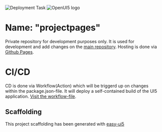 ![Deployment Task](https://github.com/SAPMarco/github_pages/workflows/build%20and%20publish%20personal%20website/badge.svg)
![OpenUI5 logo](http://openui5.org/images/OpenUI5_new_big_side.png)

# Name: "projectpages"
Private repository for development purposes only. It is used for development and add changes on the [main repository](https://github.com/SAPMarco/SAPMarco.github.io). Hosting is done via [Github Pages](https://pages.github.com/). 

# CI/CD
CD is done via Workflow(Action) which will be triggerd up on changes within the package.json-file. It will deploy a self-contained build of the UI5 application. [Visit the workflow-file](https://github.com/SAPMarco/github_pages/blob/master/.github/workflows/build-deploy-test.yml).


## Scaffolding
This project scaffolding has been generated with [easy-ui5](https://github.com/SAP)